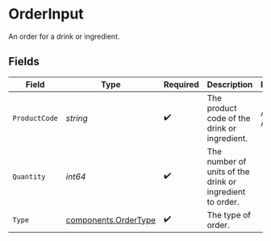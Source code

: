 # OrderInput

An order for a drink or ingredient.


## Fields

| Field                                                    | Type                                                     | Required                                                 | Description                                              | Example                                                  |
| -------------------------------------------------------- | -------------------------------------------------------- | -------------------------------------------------------- | -------------------------------------------------------- | -------------------------------------------------------- |
| `ProductCode`                                            | *string*                                                 | :heavy_check_mark:                                       | The product code of the drink or ingredient.             | AC-A2DF3                                                 |
| `Quantity`                                               | *int64*                                                  | :heavy_check_mark:                                       | The number of units of the drink or ingredient to order. |                                                          |
| `Type`                                                   | [components.OrderType](../../models/shared/ordertype.md) | :heavy_check_mark:                                       | The type of order.                                       |                                                          |